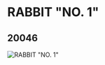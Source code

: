 # RABBIT "NO. 1"
## 20046
![RABBIT "NO. 1"](https://lc-www-live-s.legocdn.com/media/bricks/5/2/6103081.jpg)